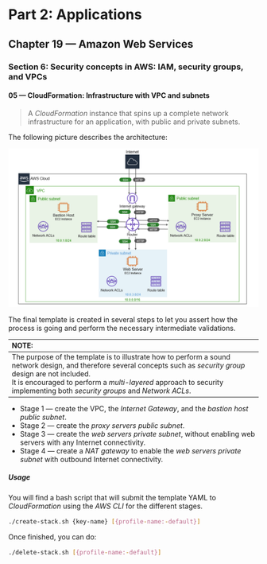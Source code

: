 # Part 2: Applications
## Chapter 19 &mdash; Amazon Web Services
### Section 6: Security concepts in AWS: IAM, security groups, and VPCs
#### 05 &mdash; CloudFormation: Infrastructure with VPC and subnets
> A *CloudFormation* instance that spins up a complete network infrastructure for an application, with public and private subnets.

The following picture describes the architecture:

![Bastion Host](../images/VPC_design.png)


The final template is created in several steps to let you assert how the process is going and perform the necessary intermediate validations.

| NOTE: |
| :---- |
| The purpose of the template is to illustrate how to perform a sound network design, and therefore several concepts such as *security group* design are not included.<br>It is encouraged to perform a *multi-layered* approach to security implementing both *security groups* and *Network ACLs*. |

+ Stage 1 &mdash; create the VPC, the *Internet Gateway*, and the *bastion host public subnet*.
+ Stage 2 &mdash; create the *proxy servers public subnet*.
+ Stage 3 &mdash; create the *web servers private subnet*, without enabling web servers with any Internet connectivity.
+ Stage 4 &mdash; create a *NAT gateway* to enable the *web servers private subnet* with outbound Internet connectivity.

##### Usage

You will find a bash script that will submit the template YAML to *CloudFormation* using the *AWS CLI* for the different stages.

```bash
./create-stack.sh {key-name} [{profile-name:-default}]
```

Once finished, you can do:
```bash
./delete-stack.sh [{profile-name:-default}]
```
